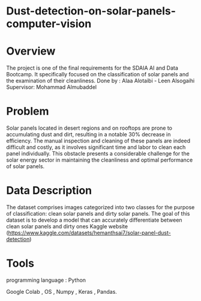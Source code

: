 # Dust-detection-on-solar-panels-computer-vision
# Overview 
The project is one of the final requirements for the SDAIA AI and Data Bootcamp. It specifically focused on the classification of solar panels and the examination of their cleanliness.
Done by : Alaa Alotaibi - Leen Alsogaihi
Supervisor: Mohammad Almubaddel
# Problem
Solar panels located in desert regions and on rooftops are prone to accumulating dust and dirt, resulting in a notable 30% decrease in efficiency. The manual inspection and cleaning of these panels are indeed difficult and costly, as it involves significant time and labor to clean each panel individually. This obstacle presents a considerable challenge for the solar energy sector in maintaining the cleanliness and optimal performance of solar panels.
# Data Description
The dataset comprises images categorized into two classes for the purpose of classification: clean solar panels and dirty solar panels. The goal of this dataset is to develop a model that can accurately differentiate between clean solar panels and dirty ones Kaggle website (https://www.kaggle.com/datasets/hemanthsai7/solar-panel-dust-detection)
# Tools 
 programming language : Python 
 
Google Colab , OS , Numpy , Keras , Pandas.

